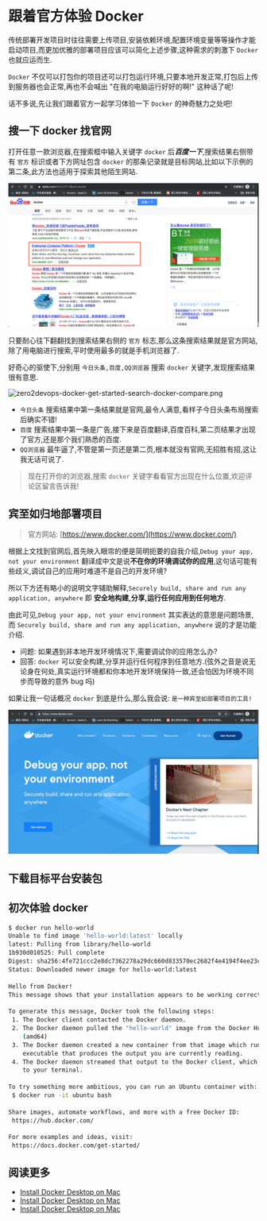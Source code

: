 # 跟着官方体验 Docker

传统部署开发项目时往往需要上传项目,安装依赖环境,配置环境变量等等操作才能启动项目,而更加优雅的部署项目应该可以简化上述步骤,这种需求的刺激下 `Docker` 也就应运而生.

`Docker` 不仅可以打包你的项目还可以打包运行环境,只要本地开发正常,打包后上传到服务器也会正常,再也不会喊出 "在我的电脑运行好好的啊!" 这种话了呢!

话不多说,先让我们跟着官方一起学习体验一下 `Docker` 的神奇魅力之处吧!

## 搜一下 docker 找官网

打开任意一款浏览器,在搜索框中输入关键字 `docker` 后***百度一下***,搜索结果右侧带有 `官方` 标识或者下方网址包含 `docker` 的那条记录就是目标网站,比如以下示例的第二条,此方法也适用于探索其他陌生网站.

![zero2devops-docker-get-started-search-docker.png](./images/zero2devops-docker-get-started-search-docker.png)

只要耐心往下翻翻找到搜索结果右侧的 `官方` 标志,那么这条搜索结果就是官方网站,除了用电脑进行搜索,平时使用最多的就是手机浏览器了.

好奇心的驱使下,分别用 `今日头条,百度,QQ浏览器` 搜索 `docker` 关键字,发现搜索结果很有意思.

![zero2devops-docker-get-started-search-docker-compare.png](./images/zero2devops-docker-get-started-search-docker-compare.png)

- `今日头条` 搜索结果中第一条结果就是官网,最令人满意,看样子今日头条布局搜索后确实不错!
- `百度` 搜索结果中第一条是广告,接下来是百度翻译,百度百科,第二页结果才出现了官方,还是那个我们熟悉的百度.
- `QQ浏览器` 最牛逼了,不管是第一页还是第二页,根本就没有官网,无招胜有招,这让我无话可说了.

> 现在打开你的浏览器,搜索 `docker` 关键字看看官方出现在什么位置,欢迎评论区留言告诉我!

## 宾至如归地部署项目

> 官方网站: [https://www.docker.com/](https://www.docker.com/)

根据上文找到官网后,首先映入眼帘的便是简明扼要的自我介绍,`Debug your app, not your environment` 翻译成中文是说**不在你的环境调试你的应用**,这句话可能有些歧义,调试自己的应用时难道不是自己的开发环境?

所以下方还有略小的说明文字辅助解释,`Securely build, share and run any application, anywhere` 即 **安全地构建,分享,运行任何应用到任何地方**. 

由此可见,`Debug your app, not your environment` 其实表达的意思是问题场景,而 `Securely build, share and run any application, anywhere` 说的才是功能介绍.

- 问题: 如果遇到非本地开发环境情况下,需要调试你的应用怎么办?
- 回答: `docker` 可以安全构建,分享并运行任何程序到任意地方.(弦外之音是说无论身在何处,真实运行环境都和你本地开发环境保持一致,还会怕因为环境不同步而导致的意外 bug 吗)

如果让我一句话概况 `docker` 到底是什么,那么我会说: `是一种宾至如部署项目的工具!`

![zero2devops-docker-get-started-docker-welcome.png](./images/zero2devops-docker-get-started-docker-welcome.png)

## 下载目标平台安装包

## 初次体验 docker

```bash
$ docker run hello-world
Unable to find image 'hello-world:latest' locally
latest: Pulling from library/hello-world
1b930d010525: Pull complete 
Digest: sha256:4fe721ccc2e8dc7362278a29dc660d833570ec2682f4e4194f4ee23e415e1064
Status: Downloaded newer image for hello-world:latest

Hello from Docker!
This message shows that your installation appears to be working correctly.

To generate this message, Docker took the following steps:
 1. The Docker client contacted the Docker daemon.
 2. The Docker daemon pulled the "hello-world" image from the Docker Hub.
    (amd64)
 3. The Docker daemon created a new container from that image which runs the
    executable that produces the output you are currently reading.
 4. The Docker daemon streamed that output to the Docker client, which sent it
    to your terminal.

To try something more ambitious, you can run an Ubuntu container with:
 $ docker run -it ubuntu bash

Share images, automate workflows, and more with a free Docker ID:
 https://hub.docker.com/

For more examples and ideas, visit:
 https://docs.docker.com/get-started/
```

## 阅读更多

- [Install Docker Desktop on Mac](https://docs.docker.com/docker-for-mac/install/)
- [Install Docker Desktop on Mac](https://docs.docker.com/docker-for-mac/install/)
- [Install Docker Desktop on Mac](https://docs.docker.com/docker-for-mac/install/)